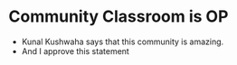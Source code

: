 # Community Classroom is OP

- Kunal Kushwaha says that this community is amazing.
- And I approve this statement
